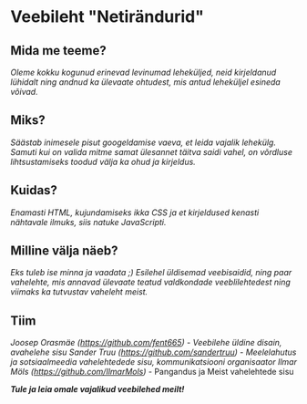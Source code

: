 # Veebileht "Netirändurid"

## Mida me teeme?
*Oleme kokku kogunud erinevad levinumad leheküljed, neid kirjeldanud lühidalt ning andnud ka ülevaate ohtudest, mis antud leheküljel
esineda võivad.*

## Miks?
*Säästab inimesele pisut googeldamise vaeva, et leida vajalik lehekülg. Samuti kui on valida mitme samat ülesannet täitva saidi vahel,
on võrdluse lihtsustamiseks toodud välja ka ohud ja kirjeldus.*

## Kuidas?
*Enamasti HTML, kujundamiseks ikka CSS ja et kirjeldused kenasti nähtavale ilmuks, siis natuke JavaScripti.*

## Milline välja näeb?
*Eks tuleb ise minna ja vaadata ;) Esilehel üldisemad veebisaidid, ning paar vahelehte, mis annavad ülevaate teatud valdkondade 
veeblilehtedest ning viimaks ka tutvustav vaheleht meist.*

## Tiim
*Joosep Orasmäe (https://github.com/fent665) - Veebilehe üldine disain, avahelehe sisu
Sander Truu (https://github.com/sandertruu) - Meelelahutus ja sotsiaalmeedia vahelehtedede sisu, kommunikatsiooni organisaator
Ilmar Möls (https://github.com/IlmarMols)* - Pangandus ja Meist vahelehtede sisu

***Tule ja leia omale vajalikud veebilehed meilt!***
